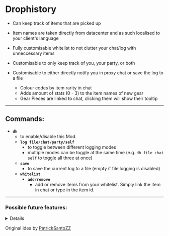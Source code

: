 # Drophistory

* Can keep track of items that are picked up
* Item names are taken directly from datacenter and as such localised to your client's language
* Fully customisable whitelist to not clutter your chat/log with unneccessary items
* Customisable to only keep track of you, your party, or both

* Customisable to either directly notify you in proxy chat or save the log to a file
  * Colour codes by item rarity in chat
  * Adds amount of stats (0 - 3) to the item names of new gear
  * Gear Pieces are linked to chat, clicking them will show their tooltip
---

## Commands:

* **`dh`**
  * to enable/disable this Mod.
  * **`log file/chat/party/self`**
    * to toggle between different logging modes
	* multiple modes can be toggle at the same time (e.g. `dh file chat self` to toggle all three at once)
  * **`save`**
    * to save the current log to a file (empty if file logging is disabled)
  * **`whitelist`**
    * **`add/remove`**
	  * add or remove items from your whitelist. Simply link the item in chat or type in the item id.

---

### Possible future features:

<details>

* adding blacklist support
* toggling individual players to be tracked instead of the whole party
* UI support

</details>

Original idea by [PatrickSantoZZ](https://github.com/PatrickSantoZZ)
